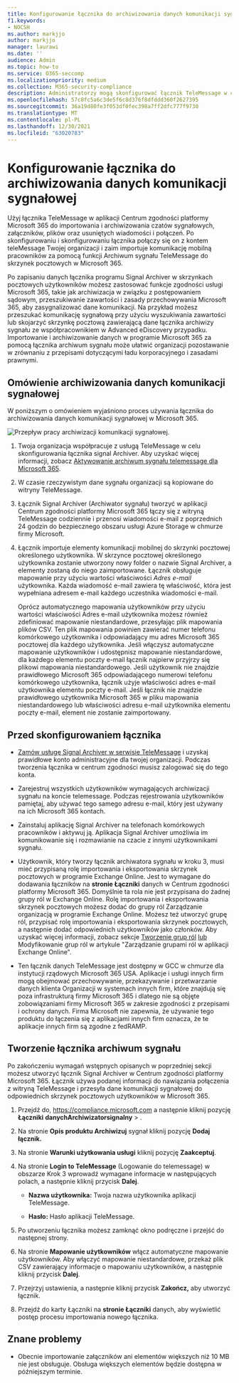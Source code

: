 ```yaml
---
title: Konfigurowanie łącznika do archiwizowania danych komunikacji sygnałowej w Microsoft 365
f1.keywords:
- NOCSH
ms.author: markjjo
author: markjjo
manager: laurawi
ms.date: ''
audience: Admin
ms.topic: how-to
ms.service: O365-seccomp
ms.localizationpriority: medium
ms.collection: M365-security-compliance
description: Administratorzy mogą skonfigurować łącznik TeleMessage w celu importowania i archiwizowania danych komunikacji sygnałowej w Microsoft 365. Dzięki temu można archiwizować dane ze źródeł danych innych firm w programie Microsoft 365, aby zarządzać danymi innych firm przy użyciu funkcji zgodności, takich jak archiwizacja ze względu na przepisy prawne, wyszukiwanie zawartości i zasady przechowywania.
ms.openlocfilehash: 57c8fc5a6c3de5f6c8d376f8dfddd360f2627395
ms.sourcegitcommit: 36a19d80fe3f053df0fec398a7ff2dfc777f9730
ms.translationtype: MT
ms.contentlocale: pl-PL
ms.lasthandoff: 12/30/2021
ms.locfileid: "63020783"
---
```

# <a name="set-up-a-connector-to-archive-signal-communications-data"></a>Konfigurowanie łącznika do archiwizowania danych komunikacji sygnałowej

Użyj łącznika TeleMessage w aplikacji Centrum zgodności platformy Microsoft 365 do importowania i archiwizowania czatów sygnałowych, załączników, plików oraz usuniętych wiadomości i połączeń. Po skonfigurowaniu i skonfigurowaniu łącznika połączy się on z kontem teleMessage Twojej organizacji i zaim importuje komunikację mobilną pracowników za pomocą funkcji Archiwum sygnału TeleMessage do skrzynek pocztowych w Microsoft 365.

Po zapisaniu danych łącznika programu Signal Archiver w skrzynkach pocztowych użytkowników możesz zastosować funkcje zgodności usługi Microsoft 365, takie jak archiwizacja w związku z postępowaniem sądowym, przeszukiwanie zawartości i zasady przechowywania Microsoft 365, aby zasygnalizować dane komunikacji. Na przykład możesz przeszukać komunikację sygnałową przy użyciu wyszukiwania zawartości lub skojarzyć skrzynkę pocztową zawierającą dane łącznika archiwizy sygnału ze współpracownikiem w Advanced eDiscovery przypadku. Importowanie i archiwizowanie danych w programie Microsoft 365 za pomocą łącznika archiwum sygnału może ułatwić organizacji pozostawanie w zrównaniu z przepisami dotyczącymi ładu korporacyjnego i zasadami prawnymi.

## <a name="overview-of-archiving-signal-communications-data"></a>Omówienie archiwizowania danych komunikacji sygnałowej

W poniższym o omówieniem wyjaśniono proces używania łącznika do archiwizowania danych komunikacji sygnałowej w Microsoft 365.

![Przepływ pracy archiwizacji komunikacji sygnałowej.](../media/SignalConnectorWorkflow.png)

1. Twoja organizacja współpracuje z usługą TeleMessage w celu skonfigurowania łącznika signal Archiver. Aby uzyskać więcej informacji, zobacz [Aktywowanie archiwum sygnału telemessage dla Microsoft 365](https://www.telemessage.com/microsoft-365-activation-for-signal-archiver/).

2. W czasie rzeczywistym dane sygnału organizacji są kopiowane do witryny TeleMessage.

3. Łącznik Signal Archiver (Archiwator sygnału) tworzyć w aplikacji Centrum zgodności platformy Microsoft 365 łączy się z witryną TeleMessage codziennie i przenosi wiadomości e-mail z poprzednich 24 godzin do bezpiecznego obszaru usługi Azure Storage w chmurze firmy Microsoft.

4. Łącznik importuje elementy komunikacji mobilnej do skrzynki pocztowej określonego użytkownika. W skrzynce pocztowej określonego użytkownika zostanie utworzony nowy folder o nazwie Signal Archiver, a elementy zostaną do niego zaimportowane. Łącznik obsługuje mapowanie przy użyciu wartości właściwości *Adres e-mail* użytkownika. Każda wiadomość e-mail zawiera tę właściwość, która jest wypełniana adresem e-mail każdego uczestnika wiadomości e-mail.

   Oprócz automatycznego mapowania użytkowników przy użyciu wartości właściwości Adres e-mail użytkownika możesz również zdefiniować mapowanie niestandardowe, przesyłając plik mapowania plików CSV. Ten plik mapowania powinien zawierać numer telefonu komórkowego użytkownika i odpowiadający mu adres Microsoft 365 pocztowej dla każdego użytkownika. Jeśli włączysz automatyczne mapowanie użytkowników i udostępnisz mapowanie niestandardowe, dla każdego elementu poczty e-mail łącznik najpierw przyjrzy się plikowi mapowania niestandardowego. Jeśli użytkownik nie znajdzie prawidłowego Microsoft 365 odpowiadającego numerowi telefonu komórkowego użytkownika, łącznik użyje właściwości adres e-mail użytkownika elementu poczty e-mail. Jeśli łącznik nie znajdzie prawidłowego użytkownika Microsoft 365 w pliku mapowania niestandardowego lub właściwości adresu e-mail użytkownika elementu poczty  e-mail, element nie zostanie zaimportowany.

## <a name="before-you-set-up-a-connector"></a>Przed skonfigurowaniem łącznika

- [Zamów usługę Signal Archiver w serwisie TeleMessage](https://www.telemessage.com/mobile-archiver/order-mobile-archiver-for-o365/) i uzyskaj prawidłowe konto administracyjne dla twojej organizacji. Podczas tworzenia łącznika w centrum zgodności musisz zalogować się do tego konta.

- Zarejestruj wszystkich użytkowników wymagających archiwizacji sygnału na koncie telemessage. Podczas rejestrowania użytkowników pamiętaj, aby używać tego samego adresu e-mail, który jest używany na ich Microsoft 365 kontach.

- Zainstaluj aplikację Signal Archiver na telefonach komórkowych pracowników i aktywuj ją. Aplikacja Signal Archiver umożliwia im komunikowanie się i rozmawianie na czacie z innymi użytkownikami sygnału.

- Użytkownik, który tworzy łącznik archiwatora sygnału w kroku 3, musi mieć przypisaną rolę importowania i eksportowania skrzynek pocztowych w programie Exchange Online. Jest to wymagane do dodawania łączników na **stronie Łączniki** danych w Centrum zgodności platformy Microsoft 365. Domyślnie ta rola nie jest przypisana do żadnej grupy ról w Exchange Online. Rolę importowania i eksportowania skrzynek pocztowych możesz dodać do grupy ról Zarządzanie organizacją w programie Exchange Online. Możesz też utworzyć grupę ról, przypisać rolę importowania i eksportowania skrzynek pocztowych, a następnie dodać odpowiednich użytkowników jako członków. Aby uzyskać więcej informacji, zobacz sekcje [Tworzenie grup ról](/Exchange/permissions-exo/role-groups#create-role-groups) [lub](/Exchange/permissions-exo/role-groups#modify-role-groups) Modyfikowanie grup ról w artykule "Zarządzanie grupami ról w aplikacji Exchange Online".

- Ten łącznik danych TeleMessage jest dostępny w GCC w chmurze dla instytucji rządowych Microsoft 365 USA. Aplikacje i usługi innych firm mogą obejmować przechowywanie, przekazywanie i przetwarzanie danych klienta Organizacji w systemach innych firm, które znajdują się poza infrastrukturą firmy Microsoft 365 i dlatego nie są objęte zobowiązaniami firmy Microsoft 365 w zakresie zgodności z przepisami i ochrony danych. Firma Microsoft nie zapewnia, że używanie tego produktu do łączenia się z aplikacjami innych firm oznacza, że te aplikacje innych firm są zgodne z fedRAMP.

## <a name="create-a-signal-archiver-connector"></a>Tworzenie łącznika archiwum sygnału

Po zakończeniu wymagań wstępnych opisanych w poprzedniej sekcji możesz utworzyć łącznik Signal Archiver w Centrum zgodności platformy Microsoft 365. Łącznik używa podanej informacji do nawiązania połączenia z witryną TeleMessage i przesyła dane komunikacji sygnałowej do odpowiednich skrzynek pocztowych użytkowników w Microsoft 365.

1. Przejdź do, <https://compliance.microsoft.com> a następnie kliknij pozycję **Łączniki** **danychArchiwizatorsignalny** > .

2. Na stronie **Opis produktu Archiwizuj** sygnał kliknij pozycję **Dodaj łącznik.**

3. Na stronie **Warunki użytkowania usługi** kliknij pozycję **Zaakceptuj**.

4. Na stronie **Login to TeleMessage** (Logowanie do telemessage) w obszarze Krok 3 wprowadź wymagane informacje w następujących polach, a następnie kliknij przycisk **Dalej**.

    - **Nazwa użytkownika:** Twoja nazwa użytkownika aplikacji TeleMessage.

    - **Hasło:** Hasło aplikacji TeleMessage.

5. Po utworzeniu łącznika możesz zamknąć okno podręczne i przejść do następnej strony.

6. Na stronie **Mapowanie użytkowników** włącz automatyczne mapowanie użytkowników. Aby włączyć mapowanie niestandardowe, przekaż plik CSV zawierający informacje o mapowaniu użytkowników, a następnie kliknij przycisk **Dalej**.

7. Przejrzyj ustawienia, a następnie kliknij przycisk **Zakończ,** aby utworzyć łącznik.

8. Przejdź do karty Łączniki na **stronie Łączniki** danych, aby wyświetlić postęp procesu importowania nowego łącznika.

## <a name="known-issues"></a>Znane problemy

- Obecnie importowanie załączników ani elementów większych niż 10 MB nie jest obsługuje. Obsługa większych elementów będzie dostępna w późniejszym terminie.
